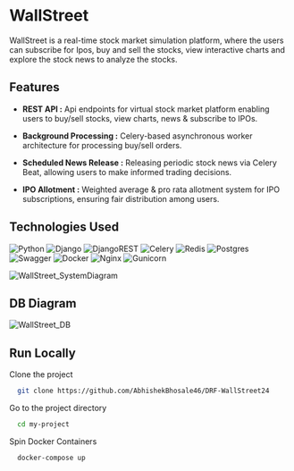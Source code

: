 # WallStreet

WallStreet is a real-time stock market simulation platform, where the users can subscribe for Ipos, buy and sell the stocks, view interactive charts and explore the stock news to analyze the stocks.


## Features

- **REST API :** Api endpoints for virtual stock market platform enabling users to buy/sell stocks, view charts, news & subscribe to IPOs.
  
- **Background Processing :** Celery-based asynchronous worker architecture for processing buy/sell orders.

- **Scheduled News Release :** Releasing periodic stock news via Celery Beat, allowing users to make informed trading decisions.

- **IPO Allotment :** Weighted average & pro rata allotment system for IPO subscriptions, ensuring fair distribution among users.


## Technologies Used
![Python](https://img.shields.io/badge/python-3670A0?style=for-the-badge&logo=python&logoColor=ffdd54)
![Django](https://img.shields.io/badge/django-%23092E20.svg?style=for-the-badge&logo=django&logoColor=white)
![DjangoREST](https://img.shields.io/badge/DJANGO-REST-ff1709?style=for-the-badge&logo=django&logoColor=white&color=ff1709&labelColor=gray)
![Celery](https://img.shields.io/badge/celery-%23a9cc54.svg?style=for-the-badge&logo=celery&logoColor=ddf4a4)
![Redis](https://img.shields.io/badge/redis-%23DD0031.svg?style=for-the-badge&logo=redis&logoColor=white)
![Postgres](https://img.shields.io/badge/postgres-%23316192.svg?style=for-the-badge&logo=postgresql&logoColor=white)
![Swagger](https://img.shields.io/badge/-Swagger-%23Clojure?style=for-the-badge&logo=swagger&logoColor=white)
![Docker](https://img.shields.io/badge/docker-%230db7ed.svg?style=for-the-badge&logo=docker&logoColor=white)
![Nginx](https://img.shields.io/badge/nginx-%23009639.svg?style=for-the-badge&logo=nginx&logoColor=white)
![Gunicorn](https://img.shields.io/badge/gunicorn-%298729.svg?style=for-the-badge&logo=gunicorn&logoColor=white)

![WallStreet_SystemDiagram](https://github.com/AbhishekBhosale46/DRF-WallStreet24/assets/58450561/f5be9f90-8396-4267-8687-3c121e226242)


## DB Diagram
![WallStreet_DB](https://github.com/AbhishekBhosale46/DRF-WallStreet24/assets/58450561/3f12d389-2093-4584-8149-270d1ad525ea)


## Run Locally

Clone the project

```bash
  git clone https://github.com/AbhishekBhosale46/DRF-WallStreet24
```

Go to the project directory

```bash
  cd my-project
```

Spin Docker Containers

```bash
  docker-compose up
```

